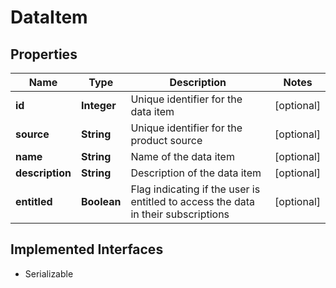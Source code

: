 

# DataItem


## Properties

Name | Type | Description | Notes
------------ | ------------- | ------------- | -------------
**id** | **Integer** | Unique identifier for the data item |  [optional]
**source** | **String** | Unique identifier for the product source |  [optional]
**name** | **String** | Name of the data item |  [optional]
**description** | **String** | Description of the data item |  [optional]
**entitled** | **Boolean** | Flag indicating if the user is entitled to access the data in their subscriptions |  [optional]


## Implemented Interfaces

* Serializable



